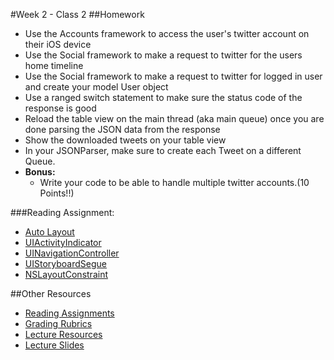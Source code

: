 #Week 2 - Class 2
##Homework
* Use the Accounts framework to access the user's twitter account on their iOS device
* Use the Social framework to make a request to twitter for the users home timeline
* Use the Social framework to make a request to twitter for logged in user and create your model User object
* Use a ranged switch statement to make sure the status code of the response is good
* Reload the table view on the main thread (aka main queue) once you are done parsing the JSON data from the response
* Show the downloaded tweets on your table view
* In your JSONParser, make sure to create each Tweet on a different Queue.
* **Bonus:**
	* Write your code to be able to handle multiple twitter accounts.(10 Points!!)

###Reading Assignment:
* [Auto Layout](https://developer.apple.com/library/watchos/documentation/UserExperience/Conceptual/AutolayoutPG/Introduction/Introduction.html)
* [UIActivityIndicator](https://developer.apple.com/library/ios/documentation/UIKit/Reference/UIActivityIndicatorView_Class/index.html)
* [UINavigationController](https://developer.apple.com/library/ios/documentation/UIKit/Reference/UINavigationController_Class/index.html)
* [UIStoryboardSegue](https://developer.apple.com/library/ios/documentation/UIKit/Reference/UIStoryboardSegue_Class/)
* [NSLayoutConstraint](https://developer.apple.com/library/mac/documentation/AppKit/Reference/NSLayoutConstraint_Class/index.html)

##Other Resources
* [Reading Assignments](../../Resources/ra-grading-standard/)
* [Grading Rubrics](../../Resources/)
* [Lecture Resources](lecture/)
* [Lecture Slides](https://www.icloud.com/keynote/000uqYv8pF8GzEcQl1U3AEMqA#Week2_Day2)
